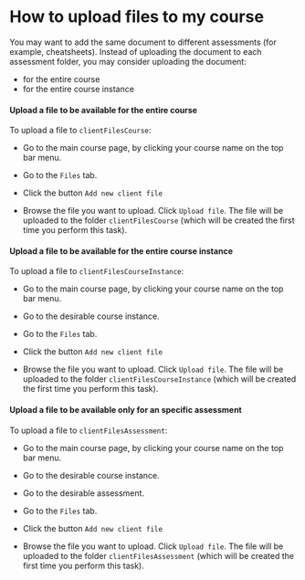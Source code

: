 
# How to upload files to my course

You may want to add the same document to different assessments (for example, cheatsheets). Instead of uploading the document to each assessment folder, you may consider uploading the document:

- for the entire course
- for the entire course instance

#### Upload a file to be available for the entire course

To upload a file to `clientFilesCourse`:

* Go to the main course page, by clicking your course name on the top bar menu.

* Go to the `Files` tab.

* Click the button `Add new client file`

* Browse the file you want to upload. Click `Upload file`. The file will be uploaded to the folder `clientFilesCourse` (which will be created the first time you perform this task).

#### Upload a file to be available for the entire course instance

To upload a file to `clientFilesCourseInstance`:

* Go to the main course page, by clicking your course name on the top bar menu.

* Go to the desirable course instance.

* Go to the `Files` tab.

* Click the button `Add new client file`

* Browse the file you want to upload. Click `Upload file`. The file will be uploaded to the folder `clientFilesCourseInstance` (which will be created the first time you perform this task).


#### Upload a file to be available only for an specific assessment

To upload a file to `clientFilesAssessment`:

* Go to the main course page, by clicking your course name on the top bar menu.

* Go to the desirable course instance.

* Go to the desirable assessment.

* Go to the `Files` tab.

* Click the button `Add new client file`

* Browse the file you want to upload. Click `Upload file`. The file will be uploaded to the folder `clientFilesAssessment` (which will be created the first time you perform this task).
